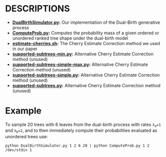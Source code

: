 DESCRIPTIONS
===
* **[DualBirthSimulator.py](DualBirthSimulator.py):** Our implementation of the Dual-Birth generative process
* **[ComputeProb.py](ComputeProb.py):** Computes the probability mass of a given ordered or unordered ranked tree shape under the dual-birth model
* **[estimate-cherries.sh](estimate-cherries.sh):** The Cherry Estimate Correction method we used in our paper
* **[supported-subtrees-min.py](supported-subtrees-min.py):** Alternative Cherry Estimate Correction method (unused)
* **[supported-subtrees-simple-max.py](supported-subtrees-simple-max.py):** Alternative Cherry Estimate Correction method (unused)
* **[supported-subtrees-simple.py](supported-subtrees-simple.py):** Alternative Cherry Estimate Correction method (unused)
* **[supported-subtrees.py](supported-subtrees.py):** Alternative Cherry Estimate Correction method (unused)


Example
===
To sample 20 trees with 6 leaves from the dual-birth process with rates <code>λ<sub>a</sub>=1</code> and <code>λ<sub>b</sub>=2</code>, and to then immediately compute their
probabilities evaluated as unordered trees use:


```
python DualBirthSimulator.py 1 2 6 20 | python ComputeProb.py 1 2 /dev/stdin 1
```